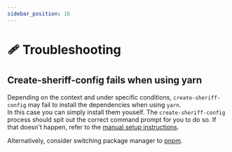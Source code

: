 ```yaml
---
sidebar_position: 16
---
```


# 🩹 Troubleshooting

## Create-sheriff-config fails when using yarn

Depending on the context and under specific conditions, `create-sheriff-config` may fail to install the dependencies when using `yarn`. <br />
In this case you can simply install them youself. The `create-sheriff-config` process should spit out the correct command prompt for you to do so. If that doesn't happen, refer to the [manual setup instructions](./setup/manual-setup.md).

Alternatively, consider switching package manager to [pnpm](https://pnpm.io/).
